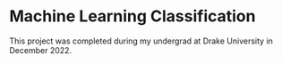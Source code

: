 # Machine Learning Classification
This project was completed during my undergrad at Drake University in December 2022.
